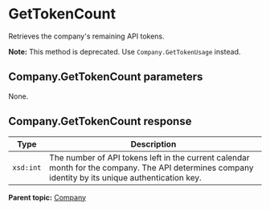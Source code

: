 # GetTokenCount

Retrieves the company's remaining API tokens.

**Note:** This method is deprecated. Use `Company.GetTokenUsage` instead.

## Company.GetTokenCount parameters

None.

## Company.GetTokenCount response

|Type|Description|
|----|-----------|
|`xsd:int` |The number of API tokens left in the current calendar month for the company. The API determines company identity by its unique authentication key.|

**Parent topic:** [Company](../../methods/company/c_api_admin_methods_company.md)


